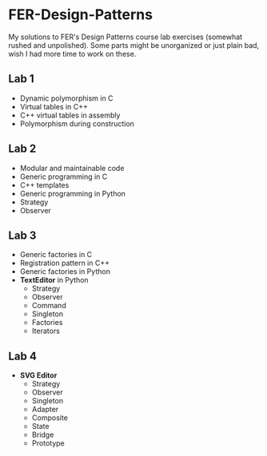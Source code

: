 # FER-Design-Patterns
My solutions to FER's Design Patterns course lab exercises (somewhat rushed and unpolished).
Some parts might be unorganized or just plain bad, wish I had more time to work on these.

## Lab 1
- Dynamic polymorphism in C
- Virtual tables in C++
- C++ virtual tables in assembly
- Polymorphism during construction

## Lab 2
- Modular and maintainable code
- Generic programming in C
- C++ templates
- Generic programming in Python
- Strategy
- Observer

## Lab 3
- Generic factories in C
- Registration pattern in C++
- Generic factories in Python
- **TextEditor** in Python
  - Strategy
  - Observer
  - Command
  - Singleton
  - Factories
  - Iterators
 
## Lab 4
- **SVG Editor**
  - Strategy
  - Observer
  - Singleton
  - Adapter
  - Composite
  - State
  - Bridge
  - Prototype
